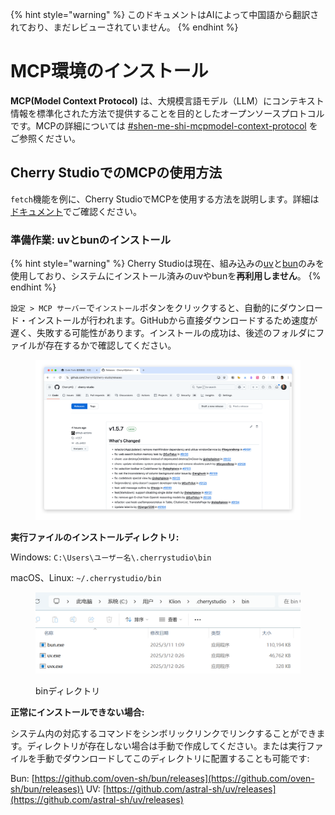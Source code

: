 
{% hint style="warning" %}
このドキュメントはAIによって中国語から翻訳されており、まだレビューされていません。
{% endhint %}

# MCP環境のインストール

**MCP(Model Context Protocol)** は、大規模言語モデル（LLM）にコンテキスト情報を標準化された方法で提供することを目的としたオープンソースプロトコルです。MCPの詳細については [#shen-me-shi-mcpmodel-context-protocol](../../question-contact/knowledge.md#shen-me-shi-mcpmodel-context-protocol "mention") をご参照ください。

## Cherry StudioでのMCPの使用方法

`fetch`機能を例に、Cherry StudioでMCPを使用する方法を説明します。詳細は[ドキュメント](https://github.com/modelcontextprotocol/servers/tree/main/src/fetch)でご確認ください。

### **準備作業: uvとbunのインストール**

{% hint style="warning" %}
Cherry Studioは現在、組み込みの[uv](https://github.com/astral-sh/uv)と[bun](https://github.com/oven-sh/bun)のみを使用しており、システムにインストール済みのuvやbunを**再利用しません**。
{% endhint %}

`設定 > MCP サーバー`で`インストール`ボタンをクリックすると、自動的にダウンロード・インストールが行われます。GitHubから直接ダウンロードするため速度が遅く、失敗する可能性があります。インストールの成功は、後述のフォルダにファイルが存在するかで確認してください。

<figure><img src="../../.gitbook/assets/image (2) (1).png" alt=""><figcaption></figcaption></figure>

**実行ファイルのインストールディレクトリ:**

Windows: `C:\Users\ユーザー名\.cherrystudio\bin`

macOS、Linux: `~/.cherrystudio/bin`

<figure><img src="../../.gitbook/assets/MCP-cherrystudio_bin_文件夹.png" alt=""><figcaption><p>binディレクトリ</p></figcaption></figure>

**正常にインストールできない場合:**

システム内の対応するコマンドをシンボリックリンクでリンクすることができます。ディレクトリが存在しない場合は手動で作成してください。または実行ファイルを手動でダウンロードしてこのディレクトリに配置することも可能です:

Bun: [https://github.com/oven-sh/bun/releases](https://github.com/oven-sh/bun/releases)\
UV: [https://github.com/astral-sh/uv/releases](https://github.com/astral-sh/uv/releases)